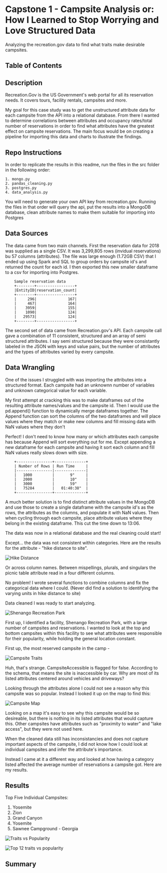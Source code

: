 # Capstone 1 - Campsite Analysis or: How I Learned to Stop Worrying and Love Structured Data
Analyzing the recreation.gov data to find what traits make desirable campsites.


## Table of Contents

## Description
Recreation.Gov is the US Government's web portal for all its reservation needs. It covers tours, facility rentals, campsites and more. 

My goal for this case study was to get the unstructured attribute data for each campsite from the API into a relational database. From there I wanted to determine correlations between attributes and occupancy rates/total number of reservations in order to find what attributes have the greatest effect on campsite reservations. The main focus would be on creating a pipeline for importing this data and charts to illustrate the findings.

## Repo Instructions
In order to replicate the results in this readme, run the files in the src folder in the following order:
    
    1. mongo.py
    2. pandas_cleaning.py
    3. postgres.py
    4. data_analysis.py

You will need to generate your own API key from recreation.gov. Running the files in that order will query the api, put the results into a MongoDB database, clean attribute names to make them suitable for importing into Postgres

## Data Sources
The data came from two main channels. First the reservation data for 2018 was supplied as a single CSV. It was 3,299,805 rows (invidual reservations) bu 57 columns (attributes). The file was large enough (1.72GB CSV) that I ended up using Spark and SQL to group orders by campsite id's and returned the count for each id. I then exported this new smaller dataframe to a csv for importing into Postgres.

        Sample reservation data
        +--------+-----------------+
        |EntityID|reservation_count|
        +--------+-----------------+
        |     296|              167|
        |     467|              164|
        |    3959|              155|
        |    1090|              124|
        |   29573|              124|
        +--------+-----------------+

The second set of data came from Recreation.gov's API. Each campsite call gave a combination of 11 consistent, structured and an array of semi structured attributes. I say semi structured because they were consistantly labeled in the JSON with keys and value pairs, but the number of attributes and the types of attributes varied by every campsite. 



## Data Wrangling
One of the issues I struggled with was importing the attributes into a structured format. Each campsite had an unknownn number of variables and unknown categorical value for each variable. 

My first attempt at cracking this was to make dataframes out of the resulting attribute names/values and the campsite id. Then I would use the pd.append() function to dynamically merge dataframes together. The Append function can sort the columns of the two dataframes and will place values where they match or make new columns and fill missing data with NaN values where they don't

Perfect! I don't need to know how many or which attributes each campsite has because Append will sort everything out for me. Except appending a new dataframe for each campsite and having it sort each column and fill NaN values really slows down with size.

        +----------------+--------------+
        | Number of Rows | Run Time     |
        |----------------|--------------|
        |   1000         |       9"     |
        |   2000         |       10"    |
        |   3000         |       59"    |
        |   75284        |   01:40:38"  |
        +----------------+--------------+

A much better solution is to find distinct attribute values in the MongoDB and use those to create a single dataframe with the campsite id's as the rows, the attributes as the columns, and populate it with NaN values. Then when cycling through each campsite, place attribute values where they belong in the existing dataframe. This cut the time down to 13:06.

The data was now in a relational database and the real cleaning could start! 

Except... the data was not consistent within categories. Here are the results for the attribute - "hike distance to site".

![Hike Distance](img/hike_distance.png "Hike Distance")

Or across column names. Between mispellings, plurals, and singulars the picnic table attribute read in a four different columns.

No problem! I wrote several functions to combine columns and fix the categorical data where I could. (Never did find a solution to identifying the varying units in hike distance to site)

Data cleaned I was ready to start analyzing. 

![Shenango Recreation Park](img/shenango_rec_park.png "Shenango Recreation Park")

First up, I identified a facility, Shenango Recreation Park, with a large number of campsites and reservations. I wanted to look at the top and bottom campsites within this facility to see what attributes were responsible for their popularity, while holding the general location constant.

First up, the most reserved campsite in the camp - 

![Campsite Traits](img/campsite_43717_json.png "Campsite JSON")

Huh, that's strange. CampsiteAccessible is flagged for false. According to the schema, that means the site is inaccessible by car. Why are most of its listed attributes centered around vehicles and driveways? 

Looking through the attributes alone I could not see a reason why this campsite was so popular. Instead I looked it up on the map to find this:

![Campsite Map](img/campsite_43717.png "Campsite Map")

Looking on a map it's easy to see why this campsite would be so desireable, but there is nothing in its listed attributes that would capture this. Other campsites have attributes such as "proximity to water" and "lake access", but they were not used here.

When the cleaned data still has inconsistancies and does not capture important aspects of the campsite, I did not know how I could look at individual campsites and infer the attribute's importance.

Instead I came at it a different way and looked at how having a category listed affected the average number of reservations a campsite got. Here are my results.

## Results

Top Five Individual Campsites:
1) Yosemite
2) Zion
3) Grand Canyon
4) Yosemite
5) Sawnee Campground - Georgia


![Traits vs Popularity](img/traits_vs_popularity.png "Traits versus Popularity")

![Top 12 traits vs popularity](img/traits_ranked_by_popularity.png "Top 12 traits vs popularity")





## Summary


##